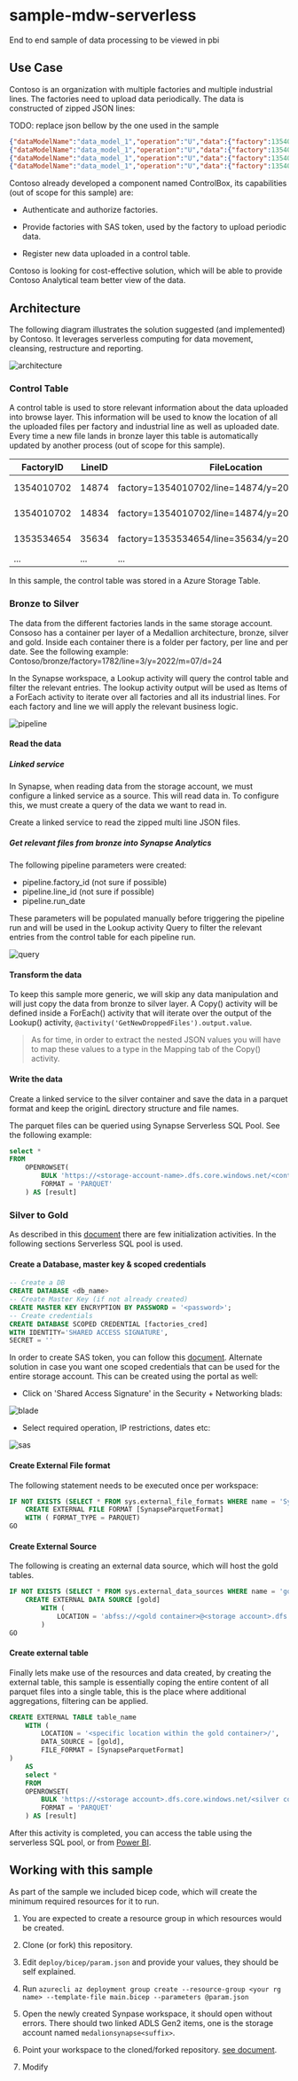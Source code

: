 # sample-mdw-serverless

End to end sample of data processing to be viewed in pbi

## Use Case

Contoso is an organization with multiple factories and multiple industrial lines. The factories need to upload data periodically. The data is constructed of zipped JSON lines:

TODO: replace json bellow by the one used in the sample

```json
{"dataModelName":"data_model_1","operation":"U","data":{"factory":1354010702,"lineId":14874,"date":"2022-06-23T00:00:00"}}
{"dataModelName":"data_model_1","operation":"U","data":{"factory":1354010702,"lineId":14777,"date":"2022-06-23T00:00:00"}}
{"dataModelName":"data_model_1","operation":"U","data":{"factory":1354010702,"lineId":14939,"date":"2022-06-23T00:00:00"}}
{"dataModelName":"data_model_1","operation":"U","data":{"factory":1354010702,"lineId":14793,"date":"2022-06-23T00:00:00"}}
```

Contoso already developed a component named ControlBox, its capabilities (out of scope for this sample) are:

- Authenticate and authorize factories.

- Provide factories with SAS token, used by the factory to upload periodic data.

- Register new data uploaded in a control table.

Contoso is looking for cost-effective solution, which will be able to provide Contoso Analytical team better view of the data.

## Architecture

The following diagram illustrates the solution suggested (and implemented) by Contoso. It leverages serverless computing for data movement, cleansing, restructure and reporting.

![architecture](./images/art.png)

### Control Table

A control table is used to store relevant information about the data uploaded into browse layer. This information will be used to know the location of all the uploaded files per factory and industrial line as well as uploaded date. Every time a new file lands in bronze layer this table is automatically updated by another process (out of scope for this sample).

FactoryID | LineID | FileLocation | UpdateDate
---|---|--- |---
1354010702 | 14874 | factory=1354010702/line=14874/y=2022/m=06/d=25| 2022-06-26
1354010702 | 14834 | factory=1354010702/line=14874/y=2022/m=06/d=25| 2022-06-26
1353534654 | 35634 | factory=1353534654/line=35634/y=2022/m=06/d=26| 2022-06-27
... | ... | ...| ...

In this sample, the control table was stored in a Azure Storage Table.

### Bronze to Silver

The data from the different factories lands in the same storage account. Consoso has a container per layer of a Medallion architecture, bronze, silver and gold. Inside each container there is a folder per factory, per line and per date. See the following example: Contoso/bronze/factory=1782/line=3/y=2022/m=07/d=24

In the Synapse workspace, a Lookup activity will query the control table and filter the relevant entries.
The lookup activity output will be used as Items of a ForEach activity to iterate over all factories and all its industrial lines. For each factory and line we will apply the relevant business logic.

![pipeline](./images/pipeline-b2s.png)

#### Read the data

##### Linked service

In Synapse, when reading data from the storage account, we must configure a linked service as a source. This will read data in. To configure this, we must create a query of the data we want to read in.

Create a linked service to read the zipped multi line JSON files.

##### Get relevant files from bronze into Synapse Analytics

The following pipeline parameters were created:

- pipeline.factory_id (not sure if possible)
- pipeline.line_id (not sure if possible)
- pipeline.run_date

These parameters will be populated manually before triggering the pipeline run and will be used in the Lookup activity Query to filter the relevant entries from the control table for each pipeline run.

![query](./images/query_control_table.PNG)

#### Transform the data

To keep this sample more generic, we will skip any data manipulation and will just copy the data from bronze to silver layer. A Copy() activity will be defined inside a ForEach() activity that will iterate over the output of the Lookup() activity, ```@activity('GetNewDroppedFiles').output.value```.

> As for time, in order to extract the nested JSON values you will have to map these values to a type in the Mapping tab of the Copy() activity.  

#### Write the data

Create a linked service to the silver container and save the data in a parquet format and keep the originL directory structure and file names.

The parquet files can be queried using Synapse Serverless SQL Pool. See the following example:

```sql
select * 
FROM
    OPENROWSET(
        BULK 'https://<storage-account-name>.dfs.core.windows.net/<container>/<folder>/**',
        FORMAT = 'PARQUET'
    ) AS [result]
```

### Silver to Gold

As described in this [document](https://docs.microsoft.com/en-us/azure/synapse-analytics/sql/develop-tables-cetas) there are few initialization activities. In the following sections Serverless SQL pool is used.

#### Create a Database, master key & scoped credentials

```sql
-- Create a DB
CREATE DATABASE <db_name>
-- Create Master Key (if not already created)
CREATE MASTER KEY ENCRYPTION BY PASSWORD = '<password>';
-- Create credentials
CREATE DATABASE SCOPED CREDENTIAL [factories_cred]
WITH IDENTITY='SHARED ACCESS SIGNATURE',  
SECRET = ''

```

In order to create SAS token, you can follow this [document](https://docs.microsoft.com/en-us/azure/cognitive-services/translator/document-translation/create-sas-tokens?tabs=Containers). Alternate solution in case you want one scoped credentials that can be used for the entire storage account. This can be created using the portal as well:

- Click on 'Shared Access Signature' in the Security + Networking blads:

![blade](./images/blade.png)

- Select required operation, IP restrictions, dates etc:

![sas](./images/sas.png)

#### Create External File format

The following statement needs to be executed once per workspace:

```sql
IF NOT EXISTS (SELECT * FROM sys.external_file_formats WHERE name = 'SynapseParquetFormat') 
    CREATE EXTERNAL FILE FORMAT [SynapseParquetFormat] 
    WITH ( FORMAT_TYPE = PARQUET)
GO
```

#### Create External Source

The following is creating an external data source, which will host the gold tables.

```sql
IF NOT EXISTS (SELECT * FROM sys.external_data_sources WHERE name = 'gold') 
    CREATE EXTERNAL DATA SOURCE [gold] 
        WITH (
            LOCATION = 'abfss://<gold container>@<storage account>.dfs.core.windows.net' 
        )
GO
```

#### Create external table

Finally lets make use of the resources and data created, by creating the external table, this sample is essentially coping the entire content of all parquet files into a single table, this is the place where additional aggregations, filtering can be applied.

```sql
CREATE EXTERNAL TABLE table_name
    WITH (
        LOCATION = '<specific location within the gold container>/',  
        DATA_SOURCE = [gold],
        FILE_FORMAT = [SynapseParquetFormat]  
)
    AS 
    select * 
    FROM
    OPENROWSET(
        BULK 'https://<storage account>.dfs.core.windows.net/<silver container>/<folder>/**',
        FORMAT = 'PARQUET'
    ) AS [result]

```

After this activity is completed, you can access the table using the serverless SQL pool, or from [Power BI](https://docs.microsoft.com/en-us/power-apps/maker/data-platform/export-to-data-lake-data-powerbi#prerequisites).

## Working with this sample

As part of the sample we included bicep code, which will create the minimum required resources for it to run.

1. You are expected to create a resource group in which resources would be created.

2. Clone (or fork) this repository.

3. Edit ```deploy/bicep/param.json``` and provide your values, they should be self explained.

4. Run ```azurecli
az deployment group create --resource-group <your rg name> --template-file main.bicep --parameters @param.json```

5. Open the newly created Synpase workspace, it should open without errors. There should two linked ADLS Gen2 items, one is the storage account named ```medalionsynapse<suffix>```.

6. Point your workspace to the cloned/forked repository. [see document](https://docs.microsoft.com/en-us/azure/synapse-analytics/cicd/source-control).

7. Modify <tbd>
